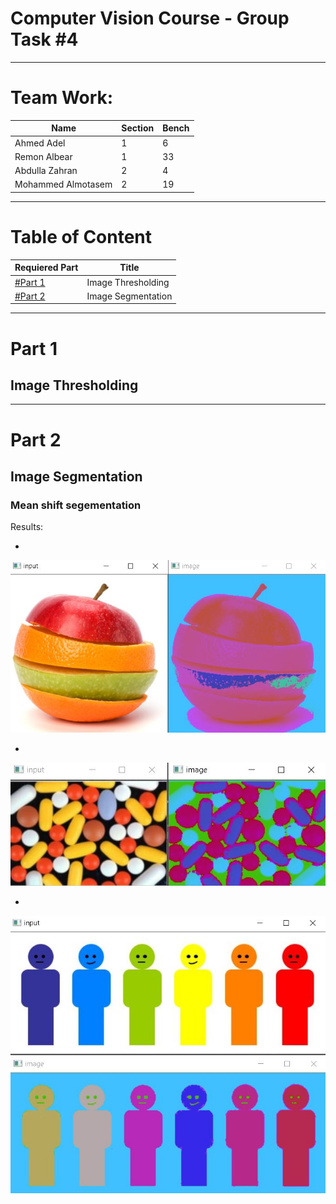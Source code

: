 # Computer Vision Course - Group Task #4

---

# Team Work:

| Name | Section | Bench |
| ----------- | ----------- | ----------- |
| Ahmed Adel | 1 | 6 |
| Remon Albear | 1 | 33 |
| Abdulla Zahran | 2 | 4 |
| Mohammed Almotasem | 2 | 19 |

---

# Table of Content

| Requiered Part | Title |
| ----------- | ----------- |
| [#Part 1](#part-1) | Image Thresholding |
| [#Part 2](#part-2) | Image Segmentation |


---

# Part 1

## Image Thresholding

---


# Part 2 

## Image Segmentation


### Mean shift segementation

Results:

* 
![mean shift result 1](screenshots/mean_seg_res1.JPG)

* 
![mean shift result 2](screenshots/mean_seg_res3.JPG)

* 
![mean shift result 2](screenshots/mean_seg_res2.JPG)
